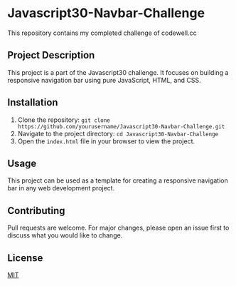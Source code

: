 # Javascript30-Navbar-Challenge

This repository contains my completed challenge of codewell.cc

## Project Description

This project is a part of the Javascript30 challenge. It focuses on building a responsive navigation bar using pure JavaScript, HTML, and CSS.

## Installation

1. Clone the repository: `git clone https://github.com/yourusername/Javascript30-Navbar-Challenge.git`
2. Navigate to the project directory: `cd Javascript30-Navbar-Challenge`
3. Open the `index.html` file in your browser to view the project.

## Usage

This project can be used as a template for creating a responsive navigation bar in any web development project.

## Contributing

Pull requests are welcome. For major changes, please open an issue first to discuss what you would like to change.

## License

[MIT](https://choosealicense.com/licenses/mit/)